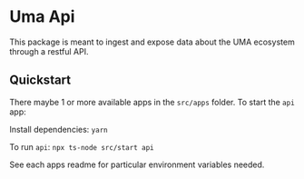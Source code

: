 # Uma Api

This package is meant to ingest and expose data about the UMA ecosystem through a restful API.

## Quickstart

There maybe 1 or more available apps in the `src/apps` folder. To start the `api` app:

Install dependencies: `yarn`

To run `api`:
`npx ts-node src/start api`

See each apps readme for particular environment variables needed.
